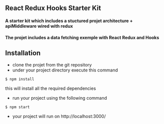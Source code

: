 ## React Redux Hooks Starter Kit

#### A starter kit which includes a stuctured projet architecture + apiMiddleware wired with redux 
#### The projet includes a data fetching exemple with React Redux and Hooks

## Installation

* clone the projet from the git repository 
* under your project directory execute this command 

```
$ npm install 
```
this will install all the required dependencies 

* run your project using the following command 

```
$ npm start
```
 
 * your project will run on http://localhost:3000/
